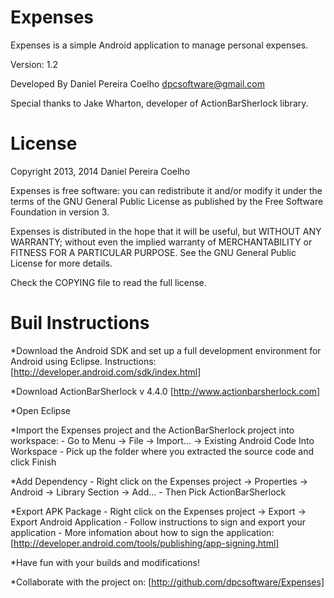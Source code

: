 Expenses
==============================================================

Expenses is a simple Android application to manage personal
expenses.

Version: 1.2

Developed By Daniel Pereira Coelho <dpcsoftware@gmail.com>

Special thanks to Jake Wharton, developer of ActionBarSherlock
library.

License
=============================================================

Copyright 2013, 2014 Daniel Pereira Coelho
   
Expenses is free software: you can redistribute it and/or modify
it under the terms of the GNU General Public License as published by
the Free Software Foundation in version 3.

Expenses is distributed in the hope that it will be useful,
but WITHOUT ANY WARRANTY; without even the implied warranty of
MERCHANTABILITY or FITNESS FOR A PARTICULAR PURPOSE.  See the
GNU General Public License for more details.

Check the COPYING file to read the full license.

Buil Instructions
==============================================================

*Download the Android SDK and set up a full development
environment for Android using Eclipse. Instructions:
[http://developer.android.com/sdk/index.html]

*Download ActionBarSherlock v 4.4.0
[http://www.actionbarsherlock.com]

*Open Eclipse

*Import the Expenses project and the ActionBarSherlock project
into workspace:
	- Go to Menu -> File -> Import... -> Existing
	Android Code Into Workspace
	- Pick up the folder where you extracted the source code
	and click Finish

*Add Dependency
	- Right click on the Expenses project -> Properties -> Android
	-> Library Section -> Add...
	- Then Pick ActionBarSherlock
	
*Export APK Package
	- Right click on the Expenses project -> Export -> Export
	Android Application
	- Follow instructions to sign and export your application
	- More infomation about how to sign the application:
	[http://developer.android.com/tools/publishing/app-signing.html]
	
*Have fun with your builds and modifications!

*Collaborate with the project on:
[http://github.com/dpcsoftware/Expenses]


